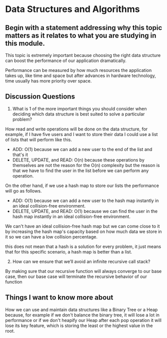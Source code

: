 # Data Structures and Algorithms
## Begin with a statement addressing why this topic matters as it relates to what you are studying in this module.
This topic is extremely important because choosing the right data structure can boost the performance of our application dramatically. 

Performance can be measured by how much resources the application takes up, like time and space but after advances in hardware technology, time usually has more priority over space.

## Discussion Questions
1. What is 1 of the more important things you should consider when deciding which data structure is best suited to solve a particular problem?

How read and write operations will be done on the data structure, for example, if I have five users and I want to store their data I could use a list of lists that will perform like this.
* ADD: O(1) because we can add a new user to the end of the list and that's it 
* DELETE, UPDATE, and READ: O(n) because these operations by themselves are not the reason for the O(n) complexity but the reason is that we have to find the user in the list before we can perform any operation.

On the other hand, if we use a hash map to store our lists the performance will go as follows.
* ADD: O(1) because we can add a new user to the hash map instantly in an ideal collision-free environment.
* DELETE, UPDATE, and READ: O(1) because we can find the user in the hash map instantly in an ideal collision-free environment.

We can't have an ideal collision-free hash map but we can come close to it by increasing the hash map's capacity based on how much data we store in it so we can have a low collision percentage.

this does not mean that a hash is a solution for every problem, it just means that for this specific scenario, a hash map is better than a list.

2. How can we ensure that we’ll avoid an infinite recursive call stack?

By making sure that our recursive function will always converge to our base case, then our base case will terminate the recursive behavior of our function
## Things I want to know more about
How we can use and maintain data structures like a Binary Tree or a Heap because, for example if we don't balance the binary tree, it will lose a lot in performance or if we don't heapify our Heap after each pop operation it will lose its key feature, which is storing the least or the highest value in the root.
